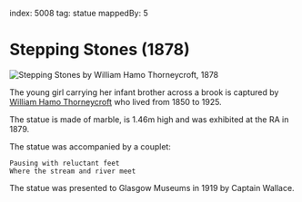index: 5008
tag: statue
mappedBy: 5

# Stepping Stones (1878)

![Stepping Stones by William Hamo Thorneycroft, 1878](image:stepping-stones.jpg)

The young girl carrying her infant brother across a brook is captured
by [William Hamo Thorneycroft][1] who lived from 1850 to 1925.

The statue is made of marble, is 1.46m high and was exhibited at the
RA in 1879.

The statue was accompanied by a couplet:

    Pausing with reluctant feet
    Where the stream and river meet

The statue was presented to Glasgow Museums in 1919 by Captain
Wallace. 

[1]: /wiki/Hamo_Thornycroft
